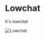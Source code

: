 # Lowchat
It's lowchat  
  
![Lowchat](http://www.gofreestyle.cz/wp-content/uploads/2016/03/Vizualni-MIX-59-41.jpg "Lowchat")
